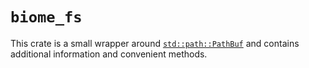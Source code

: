 # `biome_fs`

This crate is a small wrapper around [`std::path::PathBuf`](https://doc.rust-lang.org/std/path/struct.PathBuf.html) and
contains additional information and convenient methods.
